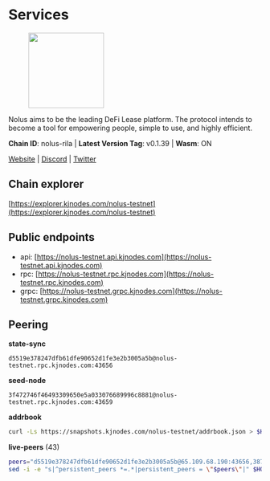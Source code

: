 # Services

<figure><img src="https://raw.githubusercontent.com/kj89/testnet_manuals/main/pingpub/logos/nolus.png" width="150" alt=""><figcaption></figcaption></figure>

Nolus aims to be the leading DeFi Lease platform. The protocol  intends to become a tool for empowering people, simple to use, and highly efficient.

**Chain ID**: nolus-rila | **Latest Version Tag**: v0.1.39 | **Wasm**: ON

[Website](https://www.nolus.io) | [Discord](https://discord.gg/nolus-protocol) | [Twitter](https://twitter.com/NolusProtocol)




## Chain explorer
[https://explorer.kjnodes.com/nolus-testnet](https://explorer.kjnodes.com/nolus-testnet)

## Public endpoints

* api: [https://nolus-testnet.api.kjnodes.com](https://nolus-testnet.api.kjnodes.com)
* rpc: [https://nolus-testnet.rpc.kjnodes.com](https://nolus-testnet.rpc.kjnodes.com)
* grpc: [https://nolus-testnet.grpc.kjnodes.com](https://nolus-testnet.grpc.kjnodes.com)

## Peering

**state-sync**

```text
d5519e378247dfb61dfe90652d1fe3e2b3005a5b@nolus-testnet.rpc.kjnodes.com:43656
```

**seed-node**

```text
3f472746f46493309650e5a033076689996c8881@nolus-testnet.rpc.kjnodes.com:43659
```

**addrbook**
```bash
curl -Ls https://snapshots.kjnodes.com/nolus-testnet/addrbook.json > $HOME/.nolus/config/addrbook.json
```

**live-peers** (43)
```bash
peers="d5519e378247dfb61dfe90652d1fe3e2b3005a5b@65.109.68.190:43656,387393e38531ac010f500d294505232a77c88766@45.33.32.8:26656,7a1fc4d1cc0ffec7db6a2a15496136e62561b162@161.97.146.108:26656,60c57c5b7215c84260249768cf66ae550142af9f@141.98.169.25:26656,9d761ce1e1dc54ded3ab82ce0256c27631b5e82c@173.212.241.80:43656,9e49e171d7e7791704ff514e3456ef38a6913ff3@207.180.223.195:36656,14f604e40b6725e2099c660c2f20f2327c7591d8@182.253.216.201:13656,e0aac09f3de68abf583b0e3994228ee8bd19d1eb@168.119.124.130:45659,28cdf59b342cb19fe488e99fab754ccc90c379e3@185.196.21.104:26656,5289137e6134895c5b3b82a9847869f2a889cdc0@65.108.97.58:2776,33f4b7f56b6708526f0638162f020394de0ce5e9@65.21.229.33:28656,681ecb99467dd00a586d9499a1002f2829f1a02d@65.109.85.208:29656,52454324e7c8cd5e93cdfecff4bbafa9a9674e47@109.199.158.64:26656,03ec7af23216082eeccc690b7bdcbe497bf2dcf8@136.243.88.91:9000,58d7fc67e12548f3f1ddda3bbe6000ae3d9d638c@85.10.198.169:13656,df5523a9d35328716337343cbeea3063cd4fa9b3@65.108.206.118:61256,8b0b427b4567a7a66f05fab1146ee97b52ad7958@93.189.30.119:26656,6745006008e2ca9bb9ba81b62466345da265dfc4@77.93.125.131:37656,dd22261eb9101fb33110a715056bc949066b4113@79.137.33.26:16656,4b418e9dbc5e45c39ee8329b0d1bae42b7eface1@136.243.103.32:26656,8b8bb15cc131fbe09a8070351195022911fe6e8e@89.117.62.159:26656,f09a8ba06a00d1edc517995040313732f94c2b56@95.214.55.155:18656,621c459c333de1a03250bb846647fc858b9c8638@38.242.142.83:26656,805f69593aeb23e78ae19b4adca24d0ddd513e12@38.242.141.147:26656,3cadae7324e9bf129b76bc489cd080535d03f3d2@176.9.22.117:55656,81ff6924175ccca5d1f09cb5d999f0e64852ccea@188.163.121.216:26656,6435149033788abd03e6ff39cb4485095a6878e4@95.214.55.62:47656,5bf83be8dfe52fe2c204300f1e9b1449487ce5af@88.99.164.158:1176,fcaaba0fe233bb3fc5f3025d98ef0eba7020cf09@194.163.154.230:26656,a4b2f72731974318b5918d504cf5c28739c99026@65.108.66.34:29886,5c2a752c9b1952dbed075c56c600c3a79b58c395@195.3.220.135:27016,80b4a1a39e31a4afd52b3a116f4ee222e50b32e0@65.108.98.56:37656,306b4e8c8b0913b1335f75cfc2797a4c7db8c3d7@104.248.236.255:26656,a9cce28334e6111c74934140ef915abb20968d2f@89.252.21.37:26656,6cf1dbaf1cfee65f14421ba5ac5b165ebe7b0d0a@5.9.97.58:26656,1b25b285ced232a6ec069e20f024627504e18440@86.48.3.61:37656,67be97f5ef69a4f149fbef7970ba888e5b2c2cff@65.108.231.124:16656,e62dd608a302ba4f815a7cd3cf3d7facafa0e171@135.181.123.154:16656,49820b2d7f8da0b8990611ad6f8ce320a7e09f96@84.46.241.36:26656,7d1ac536c8451d1b64e9702fb172ac5b1b725778@65.109.85.221:9000,12b146cd82c7142e9d8aeb4f246499927ecb1c0f@217.13.223.167:36656,d31acf73c9b1ecf3e7ed78ab2819c3ab40850db0@135.181.116.109:29886,852686a75d2da6a3ef34ae94377b162ecf91506b@84.46.241.64:26656"
sed -i -e "s|^persistent_peers *=.*|persistent_peers = \"$peers\"|" $HOME/.nolus/config/config.toml
```
